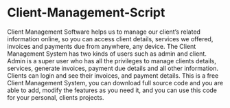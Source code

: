 # Client-Management-Script
Client Management Software helps us to manage our client’s related information online, so you can access client details, services we offered, invoices and payments due from anywhere, any device. The Client Management System has two kinds of users such as admin and client. Admin is a super user who has all the privileges to manage clients details, services, generate invoices, payment due details and all other information. Clients can login and see their invoices, and payment details. This is a free Client Management System, you can download full source code and you are able to add, modify the features as you need it, and you can use this code for your personal, clients projects.
